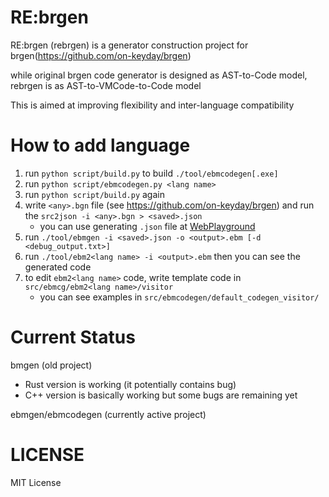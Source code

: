 # RE:brgen

RE:brgen (rebrgen) is a generator construction project for brgen(https://github.com/on-keyday/brgen)

while original brgen code generator is designed as AST-to-Code model,
rebrgen is as AST-to-VMCode-to-Code model

This is aimed at improving flexibility and inter-language compatibility

# How to add language

1. run `python script/build.py` to build `./tool/ebmcodegen[.exe]`
2. run `python script/ebmcodegen.py <lang name>`
3. run `python script/build.py` again
4. write `<any>.bgn` file (see https://github.com/on-keyday/brgen) and run the `src2json -i <any>.bgn > <saved>.json`
   - you can use generating `.json` file at [WebPlayground](https://on-keyday.github.io/brgen/#code=Zm9ybWF0IERhdGE6DQogICAgbGVuIDp1OA0KICAgIGRhdGEgOltsZW5ddTgNCg&lang=json+ast)
5. run `./tool/ebmgen -i <saved>.json -o <output>.ebm [-d <debug_output.txt>]`
6. run `./tool/ebm2<lang name> -i <output>.ebm` then you can see the generated code
7. to edit `ebm2<lang name>` code, write template code in `src/ebmcg/ebm2<lang name>/visitor`
   - you can see examples in `src/ebmcodegen/default_codegen_visitor/`

# Current Status

bmgen (old project)

- Rust version is working (it potentially contains bug)
- C++ version is basically working but some bugs are remaining yet

ebmgen/ebmcodegen (currently active project)

# LICENSE

MIT License

